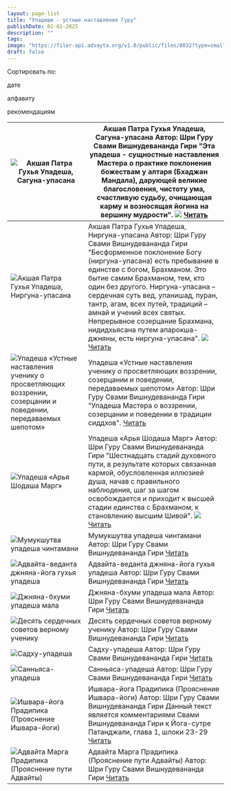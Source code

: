 ```yaml
---
layout: page-list
title: "Упадеши - устные наставления Гуру"
publishDate: 01-01-2025
description: ""
tags:
image: "https://filer-api.advayta.org/v1.0/public/files/8032?type=small"
draft: false
---
```


Сортировать по:

 дате

 алфавиту

 рекомендациям

| ![Акшая Патра Гухья Упадеша, Сагуна-упасана](https://filer-api.advayta.org/v1.0/public/files/8032?size=medium "Акшая Патра Гухья Упадеша, Сагуна-упасана")                                                                                                     | Акшая Патра Гухья Упадеша, Сагуна-упасана Автор: Шри Гуру Свами Вишнудевананда Гири "Эта упадеша - сущностные наставления Мастера о практике поклонения божествам у алтаря (Бхаджан Мандала), дарующей великие благословения, чистоту ума, счастливую судьбу, очищающая карму и возносящая йогина на вершину мудрости". [![](https://filer-api.advayta.org/v1.0/public/files/60005?size=medium)](/shop/books/akshaya-patra-gukhya-upadesha-saguna-upasana/) [Читать](/library/upadeshi-ustnye-nastavleniya-guru/akshaya-patra-gukhya-upadesha-saguna-upasana/)                                                                                                                                        |
| ----------------------------------------------------------------------------------------------------------------------------------------------------------------------------------------------------------------------------------------------------- | ------------------------------------------------------------------------------------------------------------------------------------------------------------------------------------------------------------------------------------------------------------------------------------------------------------------------------------------------------------------------------------------------------------------------------------------------------------------------------------------------------------------------------------------------------------------------------------------------------------------------------------------------------------ |
| ![Акшая Патра Гухья Упадеша, Ниргуна-упасана](https://filer-api.advayta.org/v1.0/public/files/8051?size=medium "Акшая Патра Гухья Упадеша, Ниргуна-упасана")                                                                                                   | Акшая Патра Гухья Упадеша, Ниргуна-упасана Автор: Шри Гуру Свами Вишнудевананда Гири "Бесформенное поклонение Богу (ниргуна-упасана) есть пребывание в единстве с богом, Брахманом. Это бытие самим Брахманом, тем, кто один без другого. Ниргуна-упасана – сердечная суть вед, упанишад, пуран, тантр, агам, всех путей, традиций – амнай и учений всех святых. Непрерывное созерцание Брахмана, нидидхьясана путем апарокша-джняны, есть ниргуна-упасана". [![](https://filer-api.advayta.org/v1.0/public/files/60006?size=medium)](/shop/books/akshaya-patra-gukhya-upadesha-nirguna-upasana/) [Читать](/library/upadeshi-ustnye-nastavleniya-guru/akshaya-patra-gukhya-upadesha-nirguna-upasana/) |
| ![Упадеша «Устные наставления ученику о просветляющих воззрении, созерцании и поведении, передаваемых шепотом»](https://filer-api.advayta.org/v1.0/public/files/8103?size=medium "Упадеша «Устные наставления ученику о просветляющих воззрении, созерцании и поведении, передаваемых шепотом»") | Упадеша «Устные наставления ученику о просветляющих воззрении, созерцании и поведении, передаваемых шепотом» Автор: Шри Гуру Свами Вишнудевананда Гири "Упадеша Мастера о воззрении, созерцании и поведении в традиции сиддхов". [Читать](/library/upadeshi-ustnye-nastavleniya-guru/upadesha-ustnye-nastavleniya-ucheniku-o-prosvetlyayushchikh-vozzrenii-sozertsanii-i-povedenii/)                                                                                                                                                                                                                                                                         |
| ![Упадеша «Арья Шодаша Марг»](https://filer-api.advayta.org/v1.0/public/files/8131?size=medium "Упадеша «Арья Шодаша Марг»")                                                                                                                                   | Упадеша «Арья Шодаша Марг» Автор: Шри Гуру Свами Вишнудевананда Гири "Шестнадцать стадий духовного пути, в результате которых связанная кармой, обусловленная иллюзией душа, начав с правильного наблюдения, шаг за шагом освобождается и приходит к высшей стадии единства с Брахманом, к становлению высшим Шивой". [![](https://filer-api.advayta.org/v1.0/public/files/60025?size=medium)](/shop/books/arya-shodasha-marg/) [Читать](/library/upadeshi-ustnye-nastavleniya-guru/arya-shodasha-marg/)                                                                                                                                                                                              |
| ![Мумукшутва упадеша чинтамани](https://filer-api.advayta.org/v1.0/public/files/8150?size=medium "Мумукшутва упадеша чинтамани")                                                                                                                               | Мумукшутва упадеша чинтамани Автор: Шри Гуру Свами Вишнудевананда Гири [Читать](/library/upadeshi-ustnye-nastavleniya-guru/mumukshutva-upadesha-chintamani/)                                                                                                                                                                                                                                                                                                                                                                                                                                                                                                 |
| ![Адвайта-веданта джняна-йога гухья упадеша](https://filer-api.advayta.org/v1.0/public/files/8163?size=medium "Адвайта-веданта джняна-йога гухья упадеша")                                                                                                     | Адвайта-веданта джняна-йога гухья упадеша Автор: Шри Гуру Свами Вишнудевананда Гири [Читать](/library/upadeshi-ustnye-nastavleniya-guru/advayta-vedanta-dzhnyana-yoga-gukhya-upadesha/)                                                                                                                                                                                                                                                                                                                                                                                                                                                                      |
| ![Джняна-бхуми упадеша мала](https://filer-api.advayta.org/v1.0/public/files/8179?size=medium "Джняна-бхуми упадеша мала")                                                                                                                                     | Джняна-бхуми упадеша мала Автор: Шри Гуру Свами Вишнудевананда Гири [Читать](/library/upadeshi-ustnye-nastavleniya-guru/dzhnyana-bkhumi-upadesha-mala/)                                                                                                                                                                                                                                                                                                                                                                                                                                                                                                      |
| ![Десять сердечных советов верному ученику](https://filer-api.advayta.org/v1.0/public/files/8201?size=medium "Десять сердечных советов верному ученику")                                                                                                                                         | Десять сердечных советов верному ученику Автор: Шри Гуру Свами Вишнудевананда Гири [Читать](/library/upadeshi-ustnye-nastavleniya-guru/desyat-serdechnykh-sovetov-vernomu-ucheniku/)                                                                                                                                                                                                                                                                                                                                                                                                                                                                         |
| ![Садху-упадеша](https://filer-api.advayta.org/v1.0/public/files/8202?size=medium "Садху-упадеша")                                                                                                                                                                                               | Садху-упадеша Автор: Шри Гуру Свами Вишнудевананда Гири [Читать](/library/upadeshi-ustnye-nastavleniya-guru/sadkhu-upadesha/)                                                                                                                                                                                                                                                                                                                                                                                                                                                                                                                                |
| ![Санньяса-упадеша](https://filer-api.advayta.org/v1.0/public/files/8212?size=medium "Санньяса-упадеша")                                                                                                                                                                                         | Санньяса-упадеша Автор: Шри Гуру Свами Вишнудевананда Гири [Читать](/library/upadeshi-ustnye-nastavleniya-guru/sannyasa-upadesha/)                                                                                                                                                                                                                                                                                                                                                                                                                                                                                                                           |
| ![Ишвара-йога Прадипика (Прояснение Ишвара-йоги)](https://filer-api.advayta.org/v1.0/public/files/8222?size=medium "Ишвара-йога Прадипика (Прояснение Ишвара-йоги)")                                                                                                                             | Ишвара-йога Прадипика (Прояснение Ишвара-йоги) Автор: Шри Гуру Свами Вишнудевананда Гири Данный текст является комментариями Свами Вишнудевананда Гири к Йога-сутре Патанджали, глава 1, шлоки 23-29 [Читать](/library/upadeshi-ustnye-nastavleniya-guru/ishvara-yoga-pradipika-proyasnenie-ishvara-yogi/)                                                                                                                                                                                                                                                                                                                                                   |
| ![Адвайта Марга Прадипика (Прояснение пути Адвайты)](https://filer-api.advayta.org/v1.0/public/files/8262?size=medium "Адвайта Марга Прадипика (Прояснение пути Адвайты)")                                                                                                                       | Адвайта Марга Прадипика (Прояснение пути Адвайты) Автор: Шри Гуру Свами Вишнудевананда Гири [Читать](/library/upadeshi-ustnye-nastavleniya-guru/advayta-marga-pradipika-proyasnenie-puti-advayty/)                                                                                                                                                                                                                                                                                                                                                                                                                                                           |

  
